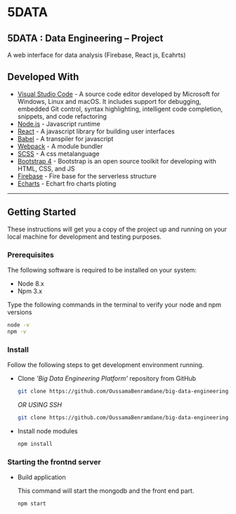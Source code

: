 # 5DATA

## 5DATA : Data Engineering – Project

A web interface for data analysis (Firebase, React js, Ecahrts)

## Developed With

- [Visual Studio Code](https://code.visualstudio.com/) - A source code editor developed by Microsoft for Windows, Linux and macOS. It includes support for debugging, embedded Git control, syntax highlighting, intelligent code completion, snippets, and code refactoring
- [Node.js](https://nodejs.org/en/) - Javascript runtime
- [React](https://reactjs.org/) - A javascript library for building user interfaces
- [Babel](https://babeljs.io/) - A transpiler for javascript
- [Webpack](https://webpack.js.org/) - A module bundler
- [SCSS](http://sass-lang.com/) - A css metalanguage
- [Bootstrap 4](https://getbootstrap.com/) - Bootstrap is an open source toolkit for developing with HTML, CSS, and JS
- [Firebase](https://firebase.google.com/) - Fire base for the serverless structure
- [Echarts](https://echarts.apache.org/en/index.html) - Echart fro charts ploting

---

## Getting Started

These instructions will get you a copy of the project up and running on your local machine for development and testing purposes.

### Prerequisites

The following software is required to be installed on your system:

- Node 8.x
- Npm 3.x

Type the following commands in the terminal to verify your node and npm versions

```bash
node -v
npm -v
```

### Install

Follow the following steps to get development environment running.

- Clone _'Big Data Engineering Platform'_ repository from GitHub

  ```bash
  git clone https://github.com/OussamaBenramdane/big-data-engineering-platform
  ```

  _OR USING SSH_

  ```bash
  git clone https://github.com/OussamaBenramdane/big-data-engineering-platform
  ```

- Install node modules

  ```bash
  npm install
  ```

### Starting the frontnd server

- Build application

  This command will start the mongodb and the front end part.

  ```bash
  npm start
  ```
